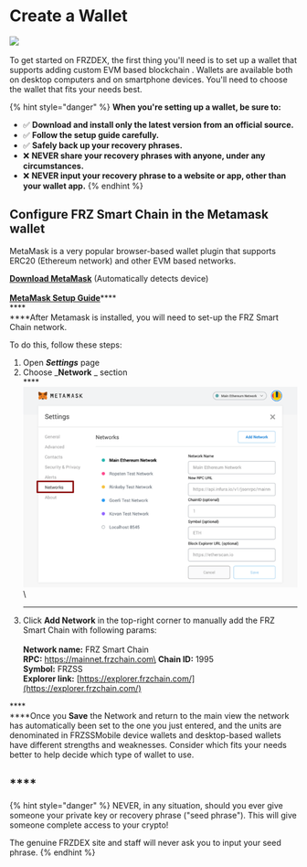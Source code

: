 # Create a Wallet

![](../.gitbook/assets/how-to-make-a-crypto-wallet-header.png)

To get started on FRZDEX, the first thing you'll need is to set up a wallet that supports adding custom EVM based blockchain . Wallets are available both on desktop computers and on smartphone devices. You'll need to choose the wallet that fits your needs best.

{% hint style="danger" %}
**When you're setting up a wallet, be sure to:**

* ✅ **Download and install only the latest version from an official source.**
* ✅ **Follow the setup guide carefully.**
* ✅ **Safely back up your recovery phrases.**
* ❌ **NEVER share your recovery phrases with anyone, under any circumstances.**
* ❌ **NEVER input your recovery phrase to a website or app, other than your wallet app.**
{% endhint %}

##

## Configure FRZ Smart Chain in the Metamask wallet



MetaMask is a very popular browser-based wallet plugin that supports ERC20 (Ethereum network) and other EVM based networks.

[**Download MetaMask**](https://metamask.io/download.html) (Automatically detects device)\
\
[**MetaMask Setup Guide**](https://docs.metamask.io/guide/)****\
****\
****After Metamask is installed, you will need to set-up the FRZ Smart Chain network.&#x20;

To do this, follow these steps:



1. Open _**Settings**_ page
2. Choose _**Network** _ section\
   ****\
   ****<img src="../.gitbook/assets/image.png" alt="" data-size="original">****\
   ****
3. Click **Add Network** in the top-right corner to manually add the FRZ Smart Chain with following params:\
   \
   **Network name:** FRZ Smart Chain\
   **RPC:** https://mainnet.frzchain.com\
   **Chain ID:** 1995\
   **Symbol:** FRZSS\
   **Explorer link:** [https://explorer.frzchain.com/](https://explorer.frzchain.com/)

****\
****Once you **Save** the Network and return to the main view the network has automatically been set to the one you just entered, and the units are denominated in FRZSSMobile device wallets and desktop-based wallets have different strengths and weaknesses. Consider which fits your needs better to help decide which type of wallet to use.

## ****

{% hint style="danger" %}
NEVER, in any situation, should you ever give someone your private key or recovery phrase ("seed phrase"). This will give someone complete access to your crypto!

The genuine FRZDEX site and staff will never ask you to input your seed phrase.
{% endhint %}
